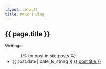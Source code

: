 ```yaml
---
layout: default
title: KKKK's Blog
---
```

<h2>{{ page.title }}</h2>
<p>Writings:</p>
<ul>
　　{% for post in site.posts %} 
　　　　<li>{{ post.date | date_to_string }} <a href="{{ site.baseurl }}{{ post.url }}">{{ post.title }}</a></li>
</ul>